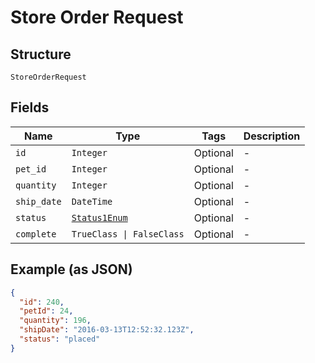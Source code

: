 
# Store Order Request

## Structure

`StoreOrderRequest`

## Fields

| Name | Type | Tags | Description |
|  --- | --- | --- | --- |
| `id` | `Integer` | Optional | - |
| `pet_id` | `Integer` | Optional | - |
| `quantity` | `Integer` | Optional | - |
| `ship_date` | `DateTime` | Optional | - |
| `status` | [`Status1Enum`](../../doc/models/status-1-enum.md) | Optional | - |
| `complete` | `TrueClass \| FalseClass` | Optional | - |

## Example (as JSON)

```json
{
  "id": 240,
  "petId": 24,
  "quantity": 196,
  "shipDate": "2016-03-13T12:52:32.123Z",
  "status": "placed"
}
```

